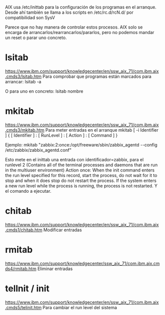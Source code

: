 AIX usa /etc/inittab para la configuración de los programas en el arranque.
Desde ahí también se llama a los scripts en /etc/rc.d/rcN.d/ por compatibilidad son SysV

Parece que no hay manera de controlar estos procesos. AIX solo se encarga de arrancarlos/rearrancarlos/pararlos, pero no podemos mandar un reset o parar uno concreto.


# lsitab
https://www.ibm.com/support/knowledgecenter/en/ssw_aix_71/com.ibm.aix.cmds3/lsitab.htm
Para comprobar que programas están marcados para arrancar:
lsitab -a

O para uno en concreto:
lsitab nombre


# mkitab
https://www.ibm.com/support/knowledgecenter/en/ssw_aix_71/com.ibm.aix.cmds3/mkitab.htm
Para meter entradas en el arranque
mkitab [ -i Identifier ] { [ Identifier ] : [ RunLevel ] : [ Action ] : [ Command ] }

Ejemplo:
mkitab "zabbix:2:once:/opt/freeware/sbin/zabbix_agentd --config /etc/zabbix/zabbix_agentd.conf"

Esto mete en el inittab una entrada con identificador=zabbix, para el runlevel 2 (Contains all of the terminal processes and daemons that are run in the multiuser environment)
Action once: When the init command enters the run level specified for this record, start the process, do not wait for it to stop and when it does stop do not restart the process. If the system enters a new run level while the process is running, the process is not restarted.
Y el comando a ejecutar.


# chitab
https://www.ibm.com/support/knowledgecenter/en/ssw_aix_71/com.ibm.aix.cmds1/chitab.htm
Modificar entradas


# rmitab
https://www.ibm.com/support/knowledgecenter/ssw_aix_71/com.ibm.aix.cmds4/rmitab.htm
Eliminar entradas


# tellnit / init
https://www.ibm.com/support/knowledgecenter/en/ssw_aix_71/com.ibm.aix.cmds5/telinit.htm
Para cambiar el run level del sistema



